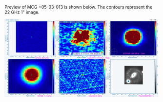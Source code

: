 Preview of MCG +05-03-013 is shown below. The contours represent the 22 GHz 1" image. 

![MCG+05-03-013.png](MCG+05-03-013.png "MCG+05-03-013")

